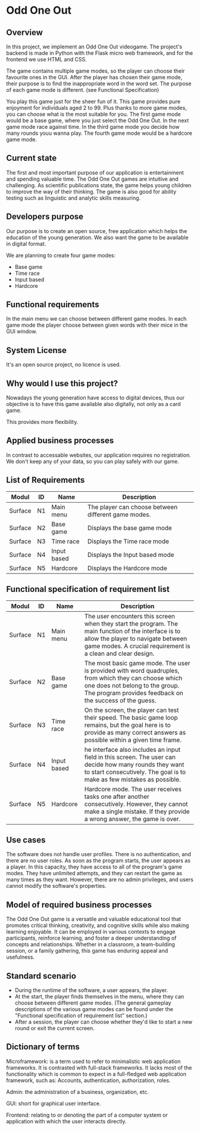 # Odd One Out

## Overview
In this project, we implement an Odd One Out videogame.
The project's backend is made in Python with the Flask micro web framework, and for the frontend we use HTML and CSS.

The game contains multiple game modes, so the player can choose their favourite ones in the GUI.
After the player has chosen their game mode, their purpose is to find the inappropriate word in the word set.
The purpose of each game mode is different. (see Functional Specification)

You play this game just for the sheer fun of it. This game provides pure enjoyment for individuals aged 2 to 99.
Plus thanks to more game modes, you can choose what is the most suitable for you.
The first game mode would be a base game, where you just select the Odd One Out.
In the next game mode race against time.
In the third game mode you decide how many rounds youu wanna play.
The fourth game mode would be a hardcore game mode.

## Current state
The first and most important purpose of our application is entertainment and spending valuable time. The Odd One Out games are intuitive and
challenging. As scientific publications state, the game helps young children to improve the way of their thinking.
The game is also good for ability testing such as linguistic and analytic skills measuring.

## Developers purpose
Our purpose is to create an open source, free application which helps the education of the young generation.
We also want the game to be available in digital format.

We are planning to create four game modes:
- Base game
- Time race
- Input based
- Hardcore

## Functional requirements
In the main menu we can choose between different game modes.
In each game mode the player choose between given words with their mice in the GUI window.

## System License
It's an open source project, no licence is used.

## Why would I use this project?
Nowadays the young generation have access to digital devices, thus our objective is to have this game available also digitally, not only as a card game.

This provides more flexibility.

## Applied business processes
In contrast to accessable websites, our application requires no registration.
We don't keep any of your data, so you can play safely with our game.

## List of Requirements

| Modul   | ID   | Name       | Description |
| ------- | ---- | ---------- | ----------- |
| Surface | N1   | Main menu  |  The player can choose between different game modes.  |
| Surface | N2   | Base game  | Displays the base game mode |
| Surface | N3   | Time race  |  Displays the Time race mode |
| Surface | N4   | Input based| Displays the Input based mode  |
| Surface | N5   | Hardcore   |   Displays the Hardcore mode  |

## Functional specification of requirement list

| Modul   | ID   | Name       | Description |
| ------- | ---- | ---------- | ----------- |
| Surface | N1   | Main menu  |  The user encounters this screen when they start the program. The main function of the interface is to allow the player to navigate between game modes. A crucial requirement is a clean and clear design.  |
| Surface | N2   | Base game  | The most basic game mode. The user is provided with word quadruples, from which they can choose which one does not belong to the group. The program provides feedback on the success of the guess. |
| Surface | N3   | Time race  |  On the screen, the player can test their speed. The basic game loop remains, but the goal here is to provide as many correct answers as possible within a given time frame. |
| Surface | N4   | Input based| he interface also includes an input field in this screen. The user can decide how many rounds they want to start consecutively. The goal is to make as few mistakes as possible.  |
| Surface | N5   | Hardcore   |   Hardcore mode. The user receives tasks one after another consecutively. However, they cannot make a single mistake. If they provide a wrong answer, the game is over.  |


## Use cases

The software does not handle user profiles. There is no authentication, and there are no user roles. As soon as the program starts, the user appears as a player. In this capacity, they have access to all of the program's game modes. They have unlimited attempts, and they can restart the game as many times as they want. However, there are no admin privileges, and users cannot modify the software's properties.

## Model of required business processes

The Odd One Out game is a versatile and valuable educational tool that promotes critical thinking, creativity, and cognitive skills while also making learning enjoyable. It can be employed in various contexts to engage participants, reinforce learning, and foster a deeper understanding of concepts and relationships. Whether in a classroom, a team-building session, or a family gathering, this game has enduring appeal and usefulness.

## Standard scenario

- During the runtime of the software, a user appears, the player.
- At the start, the player finds themselves in the menu, where they can choose between different game modes. (The general gameplay descriptions of the various game modes can be found under the "Functional specification of requirement list" section.)
- After a session, the player can choose whether they'd like to start a new round or exit the current screen.

## Dictionary of terms

Microframework: is a term used to refer to minimalistic web application frameworks. It is contrasted with full-stack frameworks. It lacks most of the functionality which is common to expect in a full-fledged web application framework, such as: Accounts, authentication, authorization, roles.

Admin: the administration of a business, organization, etc.

GUI: short for graphical user interface.

Frontend: relating to or denoting the part of a computer system or application with which the user interacts directly.